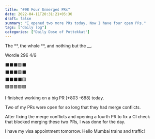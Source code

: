 ```yaml
---
title: "#98 Four Unmerged PRs"
date: 2022-04-11T20:31:21+05:30
draft: false
summary: "I opened two more PRs today. Now I have four open PRs."
tags: ["daily log"]
categories: ["Daily Dose of Pottekkat"]
---
```


The **, the whole **, and nothing but the \_\_.

Wordle 296 4/6

⬛⬛⬛🟩⬛\
⬛⬛⬛🟩⬛\
⬛⬛⬛⬛🟨\
🟩🟩🟩🟩🟩

I finished working on a big PR (+803 -688) today.

Two of my PRs were open for so long that they had merge conflicts.

After fixing the merge conflicts and opening a fourth PR to fix a CI check that blocked merging these two PRs, I was done for the day.

I have my visa appointment tomorrow. Hello Mumbai trains and traffic!

